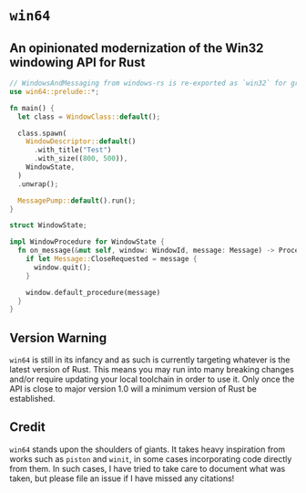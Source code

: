 # `win64`

## An opinionated modernization of the Win32 windowing API for Rust

```rust
// WindowsAndMessaging from windows-rs is re-exported as `win32` for grabbing any unimplemented flags
use win64::prelude::*;

fn main() {
  let class = WindowClass::default();

  class.spawn(
    WindowDescriptor::default()
      .with_title("Test")
      .with_size((800, 500)),
    WindowState,
  )
  .unwrap();

  MessagePump::default().run();
}

struct WindowState;

impl WindowProcedure for WindowState {
  fn on_message(&mut self, window: WindowId, message: Message) -> ProcedureResult {
    if let Message::CloseRequested = message {
      window.quit();
    }

    window.default_procedure(message)
  }
}
```

## Version Warning

`win64` is still in its infancy and as such is currently targeting whatever is the latest version of Rust. This means you may run into many breaking changes and/or require updating your local toolchain in order to use it. Only once the API is close to major version 1.0 will a minimum version of Rust be established.

## Credit

`win64` stands upon the shoulders of giants. It takes heavy inspiration from works such as `piston` and `winit`, in some cases incorporating code directly from them. In such cases, I have tried to take care to document what was taken, but please file an issue if I have missed any citations!
